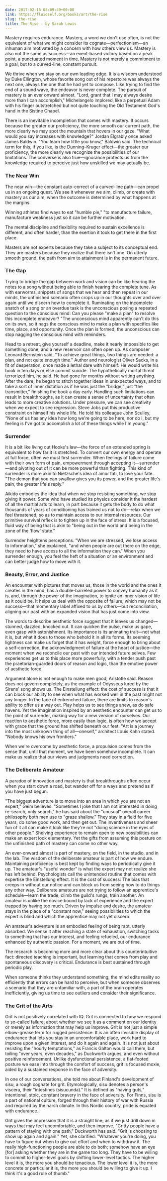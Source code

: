 ```yaml
---
date: 2017-02-16 08:09:49+00:00
link: https://fluidself.org/books/art/the-rise
slug: the-rise
title: The Rise - by Sarah Lewis
---
```


Mastery requires endurance. Mastery, a word we don't use often, is not the equivalent of what we might consider its cognate—perfectionism—an inhuman aim motivated by a concern with how others view us. Mastery is also not the same as success—an event-based victory based on a peak point, a punctuated moment in time. Mastery is not merely a commitment to a goal, but to a curved-line, constant pursuit.

We thrive when we stay on our own leading edge. It is a wisdom understood by Duke Ellington, whose favorite song out of his repertoire was always the next one, always the one that he had yet to compose. Like trying to find the end of a sound wave, the endeavor is never complete. The pursuit of mastery is an ever onward almost. "Lord, grant that I may always desire more than I can accomplish," Michelangelo implored, like a perpetual Adam with his finger outstretched but not quite touching the Old Testament God's hand in the Sistine Chapel.

There is an inevitable incompletion that comes with mastery. It occurs because the greater our proficiency, the more smooth our current path, the more clearly we may spot the mountain that hovers in our gaze. "What would you say increases with knowledge?" Jordan Elgrably once asked James Baldwin. "You learn how little you know," Baldwin said. The technical term for this, if you like, is the Dunning–Kruger effect—the greater our proficiency, the more clearly we recognize the possibilities of our limitations. The converse is also true—ignorance protects us from the knowledge required to perceive just how unskilled we may actually be.

### The Near Win

The near win—the constant auto-correct of a curved-line path—can propel us in an ongoing quest. We see it whenever we aim, climb, or create with mastery as our aim, when the outcome is determined by what happens at the margins.

Winning athletes find ways to eat "humble pie," "to manufacture failure, manufacture weakness just so it can be further motivation.

The mental discipline and flexibility required to sustain excellence is different, and often harder, than the exertion it took to get there in the first place.

Masters are not experts because they take a subject to its conceptual end. They are masters because they realize that there isn't one. On utterly smooth ground, the path from aim to attainment is in the permanent future.

### The Gap

Trying to bridge the gap between work and vision can be like hearing the notes to a song without being able to finish hearing the complete tune. As with earworms, snippets of songs that we hear and then repeat in our minds, the unfinished scenario often crops up in our thoughts over and over again until we discern how to complete it. Ruminating on the incomplete snatch of a song or an overdue task is the unconscious posing a repeated question to the conscious mind: Can you please "make a plan" to resolve this incomplete endeavor? "The unconscious mind apparently can't do this on its own, so it nags the conscious mind to make a plan with specifics like time, place, and opportunity. Once the plan is formed, the unconscious can stop nagging the conscious mind with reminders.

Head to a retreat, give yourself a deadline, make it nearly impossible to get something done, and a new reservoir can often open up. As composer Leonard Bernstein said, "To achieve great things, two things are needed: a plan, and not quite enough time." Author and neurologist Oliver Sacks, in a fit of desperation, once made a lethal dare with himself: He would write his book in ten days or else commit suicide. The hypothetically mortal threat terrorized him, he said. He had gone for months without writing anything. After the dare, he began to stitch together ideas in unexpected ways, and to take a sort of inner dictation as if he was just the "bridge," just "the transmitter," finishing the book a day early. Handling such limitations can result in breakthroughs, as it can create a sense of uncertainty that often leads to more creative solutions. Under pressure, we can see creativity when we expect to see regression. Steve Jobs put this productive constraint on himself his whole life. He told his colleague John Sculley, "None of us has any idea how long we're going to be here, nor do I, but my feeling is I've got to accomplish a lot of these things while I'm young."

### Surrender

It is a bit like living out Hooke's law—the force of an extended spring is equivalent to how far it is stretched. To convert our own energy and operate at full force, often we must first surrender. When feelings of failure come with their own form of pain, empowerment through accepting it—surrender—and pivoting out of it can be more powerful than fighting. This kind of surrender is more akin to Nietzsche's idea of amor fati, to love your fate. "The demon that you can swallow gives you its power, and the greater life's pain, the greater life's reply."

Aikido embodies the idea that when we stop resisting something, we stop giving it power. Some who have studied its physics consider it the hardest of all the martial arts to learn, in part because it gets the body to do what thousands of years of conditioning has trained us not to do—relax when we feel threatened, so as to maintain access to our internal resources. Our primitive survival reflex is to tighten up in the face of stress. It is a focused, fluid way of being that is akin to "being out in the world and being in the zone of the ‘flow' state."

Surrender heightens perceptions. "When we are stressed, we lose access to information," she explained, "and when people are out there on the edge, they need to have access to all the information they can." When you surrender enough, you feel the heft of a situation or an environment and can better judge how to move with it.

### Beauty, Error, and Justice

An encounter with pictures that moves us, those in the world and the ones it creates in the mind, has a double-barreled power to convey humanity as it is, and, through the power of the imagination, to ignite an inner vision of life as it could be. It helps us deal with the opposite of failure, which may not be success—that momentary label affixed to us by others—but reconciliation, aligning our past with an expanded vision that has just come into view.

The words to describe aesthetic force suggest that it leaves us changed—stunned, dazzled, knocked out. It can quicken the pulse, make us gape, even gasp with astonishment. Its importance is its animating trait—not what it is, but what it does to those who behold it in all its forms. Its seeming lightness can make us forget that it has weight, force enough to bring about a self-correction, the acknowledgment of failure at the heart of justice—the moment when we reconcile our past with our intended future selves. Few experiences get us to this place more powerfully, with a tender push past the praetorian-guarded doors of reason and logic, than the emotive power of aesthetic force.

Argument alone is not enough to make men good, Aristotle said. Reason does not govern completely, as the example of Odysseus lured by the Sirens' song shows us. The Einstellung effect: the cost of success is that it can block our ability to see when what has worked well in the past might not any longer. In the face of entrenched failure, there are limits to reason's ability to offer us a way out. Play helps us to see things anew, as do safe havens. Yet the imagination inspired by an aesthetic encounter can get us to the point of surrender, making way for a new version of ourselves. Our reaction to aesthetic force, more easily than logic, is often how we accept with grace that the ground has shifted beneath our feet. "Art is a journey into the most unknown thing of all—oneself," architect Louis Kahn stated. "Nobody knows his own frontiers."

When we're overcome by aesthetic force, a propulsion comes from the sense that, until that moment, we have been somehow incomplete. It can make us realize that our views and judgments need correction.

### The Deliberate Amateur

A paradox of innovation and mastery is that breakthroughs often occur when you start down a road, but wander off for a ways and pretend as if you have just begun.

"The biggest adventure is to move into an area in which you are not an expert," Geim believes. "Sometimes I joke that I am not interested in doing re-search, only search," he has said about the "unusual" overall career philosophy both men use to "graze shallow." They stay in a field for five years, do some good work, and then get out. The inventiveness and sheer fun of it all can make it look like they're not "doing science in the eyes of other people." Shelving experience to remain open to new possibilities can make an expert look elementary. Yet the gifts from assuming this posture on the unfinished path of mastery can come no other way.

An ever-onward almost is part of mastery, on the field, in the studio, and in the lab. The wisdom of the deliberate amateur is part of how we endure. Maintaining proficiency is best kept by finding ways to periodically give it up. The amateur's "useful wonder" is what the expert may not realize she has left behind. Psychologists call the unintended routine that comes with expertise the Einstellung effect. It is the cost of success: The bias that creeps in without our notice and can block us from seeing how to do things any other way. Deliberate amateurs are not trying to follow an apprentice's schedule—learn the trade, climb the guild's rungs, train another. An amateur is unlike the novice bound by lack of experience and the expert trapped by having too much. Driven by impulse and desire, the amateur stays in the place of a "constant now," seeing possibilities to which the expert is blind and which the apprentice may not yet discern.

An amateur's adventure is an embodied feeling of being rapt, utterly absorbed. We sense it after reaching a state of exhaustion, switching tasks to something that has our interest, and feeling refueled, our endurance enhanced by authentic passion. For a moment, we are out of time.

The research is becoming more and more clear about this counterintuitive fact: directed teaching is important, but learning that comes from play and spontaneous discovery is critical. Endurance is best sustained through periodic play.

When someone thinks they understand something, the mind edits reality so efficiently that errors can be hard to perceive, but when someone observes a scenario that they are unfamiliar with, a part of the brain operates inefficiently, giving us time to see outliers and consider their significance.

### The Grit of the Arts

Grit is not positively correlated with IQ. Grit is connected to how we respond to so-called failure, about whether we see it as a comment on our identity or merely as information that may help us improve. Grit is not just a simple elbow-grease term for rugged persistence. It is an often invisible display of endurance that lets you stay in an uncomfortable place, work hard to improve upon a given interest, and do it again and again. It is not just about resisting the "hourly temptations," as Francis Galton would call them, but toiling "over years, even decades," as Duckworth argues, and even without positive reinforcement. Unlike dysfunctional persistence, a flat-footed posture we ease into through the comfort of success, grit is focused moxie, aided by a sustained response in the face of adversity.

In one of our conversations, she told me about Finland's development of sisu, a rough cognate for grit. Etymologically, sisu denotes a person's viscera, their "intestines (sisucunda)." It is defined as "having guts," intentional, stoic, constant bravery in the face of adversity. For Finns, sisu is a part of national culture, forged through their history of war with Russia and required by the harsh climate. In this Nordic country, pride is equated with endurance.

Grit gives the impression that it is a straight line, as if we just drill down in ways that may feel uncomfortable, and then improve. "Gritty people have a pattern of staying with one path," Duckworth has said. "Grit is choosing to show up again and again." Yet, she clarified: "Whatever you're doing, you have to figure out when to give out effort and when to withdraw it. The really high-functioning people are able to do both; somehow have an eye [for] asking whether they are in the game too long. They have to be willing to commit to higher-level goals by shifting lower-level tactics. The higher level it is, the more you should be tenacious. The lower level it is, the more concrete or particular it is, the more you should be willing to give it up. I think it's a good rule of thumb."
